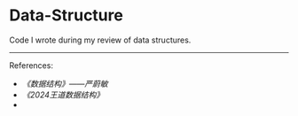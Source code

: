 # Data-Structure

Code I wrote during my review of data structures.

---

References:
- *《数据结构》——严蔚敏*
- *《2024王道数据结构》*
- 
